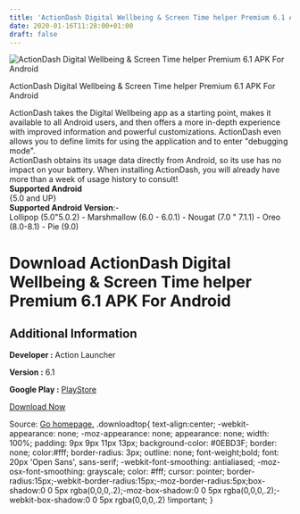 ```yaml
---
title: 'ActionDash Digital Wellbeing & Screen Time helper Premium 6.1 APK For Android'
date: 2020-01-16T11:28:00+01:00
draft: false
---
```


![ActionDash Digital Wellbeing & Screen Time helper Premium 6.1 APK For Android](https://i2.wp.com/apkhome.net/wp-content/uploads/2020/01/ActionDash-Digital-Wellbeing-Screen-Time-helper-Premium-6.1.png "ActionDash Digital Wellbeing & Screen Time helper Premium 6.1 APK For Android")

  

ActionDash Digital Wellbeing & Screen Time helper Premium 6.1 APK For Android

ActionDash takes the Digital Wellbeing app as a starting point, makes it available to all Android users, and then offers a more in-depth experience with improved information and powerful customizations. ActionDash even allows you to define limits for using the application and to enter "debugging mode".  
ActionDash obtains its usage data directly from Android, so its use has no impact on your battery. When installing ActionDash, you will already have more than a week of usage history to consult!  
**Supported Android**  
{5.0 and UP}  
**Supported Android Version**:-  
Lollipop (5.0"5.0.2) - Marshmallow (6.0 - 6.0.1) - Nougat (7.0 " 7.1.1) - Oreo (8.0-8.1) - Pie (9.0)

Download ActionDash Digital Wellbeing & Screen Time helper Premium 6.1 APK For Android
======================================================================================

Additional Information
----------------------

**Developer :** Action Launcher

**Version :** 6.1

**Google Play :** [PlayStore](https://play.google.com/store/apps/details?id=com.actiondash.playstore&hl=en)

  

[Download Now](https://store4app.co/post/actiondash-digital-wellbeing-amp-screen-time-helper-premium-6-1-apk-for-android_1578411011)

  
Source: [Go homepage.](https://store4app.co/post/actiondash-digital-wellbeing-amp-screen-time-helper-premium-6-1-apk-for-android_1578411011) .downloadtop{ text-align:center; -webkit-appearance: none; -moz-appearance: none; appearance: none; width: 100%; padding: 9px 9px 11px 13px; background-color: #0EBD3F; border: none; color:#fff; border-radius: 3px; outline: none; font-weight;bold; font: 20px 'Open Sans', sans-serif; -webkit-font-smoothing: antialiased; -moz-osx-font-smoothing: grayscale; color: #fff; cursor: pointer; border-radius:15px;-webkit-border-radius:15px;-moz-border-radius:5px;box-shadow:0 0 5px rgba(0,0,0,.2);-moz-box-shadow:0 0 5px rgba(0,0,0,.2);-webkit-box-shadow:0 0 5px rgba(0,0,0,.2) !important; }